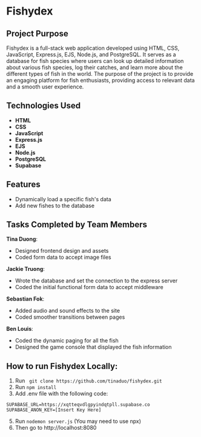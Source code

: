 # Fishydex

## Project Purpose
Fishydex is a full-stack web application developed using HTML, CSS, JavaScript, Express.js, EJS, Node.js, and PostgreSQL. It serves as a database for fish species where users can look up detailed information about various fish species, log their catches, and learn more about the different types of fish in the world. The purpose of the project is to provide an engaging platform for fish enthusiasts, providing access to relevant data and a smooth user experience.

## Technologies Used
- **HTML**
- **CSS**
- **JavaScript**
- **Express.js**
- **EJS**
- **Node.js**
- **PostgreSQL**
- **Supabase**

## Features
- Dynamically load a specific fish's data
- Add new fishes to the database

## Tasks Completed by Team Members

**Tina Duong**:
- Designed frontend design and assets
- Coded form data to accept image files

**Jackie Truong**:
- Wrote the database and set the connection to the express server
- Coded the initial functional form data to accept middleware

**Sebastian Fok**:
- Added audio and sound effects to the site
- Coded smoother transitions between pages

**Ben Louis**:
- Coded the dynamic paging for all the fish
- Designed the game console that displayed the fish information

## How to run Fishydex Locally:
1. Run ``` git clone https://github.com/tinaduo/fishydex.git```
2. Run ``` npm install ```
4. Add .env file with the following code:
  ```
  SUPABASE_URL=https://xqtteqvdlgpyindqtpll.supabase.co
  SUPABASE_ANON_KEY=[Insert Key Here]
  ```
5. Run ```nodemon server.js``` (You may need to use npx)
6. Then go to http://localhost:8080

